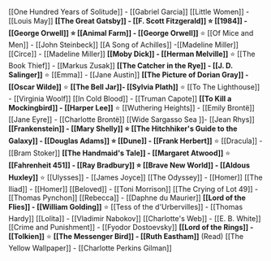 [[One Hundred Years of Solitude]] - [[Gabriel Garcia]]
[[Little Women]] - [[Louis May]]
**[[The Great Gatsby]] - [[F. Scott Fitzgerald]] ⭐
[[1984]] - [[George Orwell]] ⭐
[[Animal Farm]] - [[George Orwell]]** ⭐
[[Of Mice and Men]] - [[John Steinbeck]]
[[A Song of Achilles]] -[[Madeline Miller]]
[[Circe]] - [[Madeline Miller]]
**[[Moby Dick]] - [[Herman Melville]]** ⭐
[[The Book Thief]] - [[Markus Zusak]]
**[[The Catcher in the Rye]] - [[J. D. Salinger]]** ⭐
[[Emma]] - [[Jane Austin]]
**[[The Picture of Dorian Gray]] - [[Oscar Wilde]]** ⭐
**[[The Bell Jar]]- [[Sylvia Plath]]** ⭐
[[To The Lighthouse]] - [[Virginia Woolf]]
[[In Cold Blood]] - [[Truman Capote]]
**[[To Kill a Mockingbird]] - [[Harper Lee]]** ⭐
[[Wuthering Heights]] - [[Emily Brontë]]
[[Jane Eyre]] - [[Charlotte Brontë]]
[[Wide Sargasso Sea ]]- [[Jean Rhys]]
**[[Frankenstein]] - [[Mary Shelly]] ⭐
[[The Hitchhiker's Guide to the Galaxy]] - [[Douglas Adams]] ⭐
[[Dune]] - [[Frank Herbert]]** ⭐
[[Dracula]] - [[Bram Stoker]]
**[[The Handmaid's Tale]] - [[Margaret Atwood]]** ⭐
**[[Fahrenheit 451]] - [[Ray Bradbury]] ⭐
[[Brave New World]] - [[Aldous Huxley]]** ⭐
[[Ulysses]] - [[James Joyce]]
[[The Odyssey]] - [[Homer]]
[[The Iliad]] - [[Homer]]
[[Beloved]] - [[Toni Morrison]]
[[The Crying of Lot 49]] - [[Thomas Pynchon]]
[[Rebecca]] - [[Daphne du Maurier]]
**[[Lord of the Flies]] - [[William Golding]]** ⭐
[[Tess of the d'Urbervilles]] - [[Thomas Hardy]]
[[Lolita]] - [[Vladimir Nabokov]]
[[Charlotte's Web]] - [[E. B. White]]
[[Crime and Punishment]] - [[Fyodor Dostoevsky]]
**[[Lord of the Rings]] - [[Tolkien]]** ⭐
**[[The Messenger Bird]] - [[Ruth Eastham]]** (Read)
[[The Yellow Wallpaper]] - [[Charlotte Perkins Gilman]]

